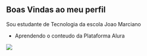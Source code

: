 ## Boas Vindas ao meu perfil

Sou estudante de Tecnologia da escola Joao Marciano

- Aprendendo o conteudo da Plataforma Alura

![](https://media1.tenor.com/m/RLr1vJH3tVsAAAAC/tangled-rapunzel.gif)

